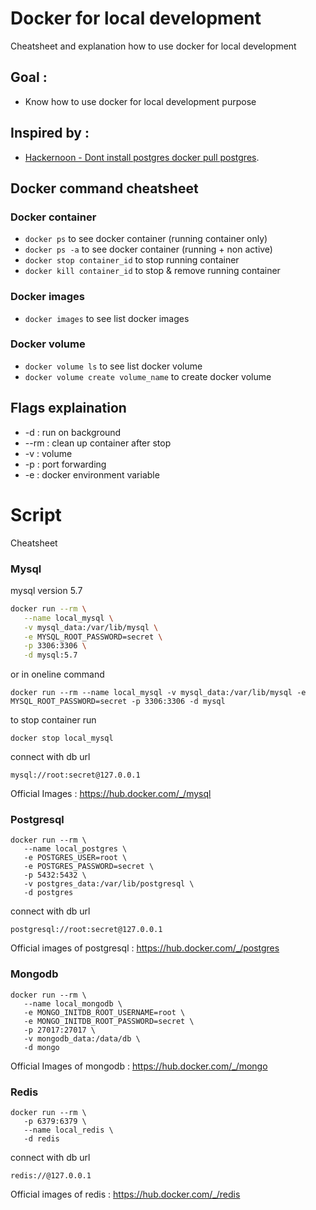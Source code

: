 # Docker for local development
Cheatsheet and explanation how to use docker for local development

## Goal :
- Know how to use docker for local development purpose

## Inspired by : 
- [Hackernoon - Dont install postgres docker pull postgres](https://hackernoon.com/dont-install-postgres-docker-pull-postgres-bee20e200198).


## Docker command cheatsheet 

### Docker container
- ```docker ps```
	to see docker container (running container only)
- ```docker ps -a```
	to see docker container (running + non active)
- ```docker stop container_id```
  to stop running container
- ```docker kill container_id```
  to stop & remove running container


### Docker images
- ```docker images```
	to see list docker images

### Docker volume
- ```docker volume ls```
   to see list docker volume
- ```docker volume create volume_name```
   to create docker volume
   

## Flags explaination
-   -d : run on background
- --rm : clean up container after stop
-   -v : volume
-   -p : port forwarding
-   -e : docker environment variable

# Script
Cheatsheet
### Mysql 
mysql version 5.7
```bash
docker run --rm \
   --name local_mysql \
   -v mysql_data:/var/lib/mysql \
   -e MYSQL_ROOT_PASSWORD=secret \
   -p 3306:3306 \
   -d mysql:5.7
```

or in oneline command
```
docker run --rm --name local_mysql -v mysql_data:/var/lib/mysql -e MYSQL_ROOT_PASSWORD=secret -p 3306:3306 -d mysql
```

to stop container run
```
docker stop local_mysql
```

connect with db url
```
mysql://root:secret@127.0.0.1
```

Official Images : https://hub.docker.com/_/mysql

### Postgresql
```
docker run --rm \
   --name local_postgres \
   -e POSTGRES_USER=root \
   -e POSTGRES_PASSWORD=secret \
   -p 5432:5432 \
   -v postgres_data:/var/lib/postgresql \
   -d postgres
```

connect with db url
```
postgresql://root:secret@127.0.0.1
```
Official images of postgresql : https://hub.docker.com/_/postgres

### Mongodb
```
docker run --rm \
   --name local_mongodb \
   -e MONGO_INITDB_ROOT_USERNAME=root \
   -e MONGO_INITDB_ROOT_PASSWORD=secret \
   -p 27017:27017 \
   -v mongodb_data:/data/db \
   -d mongo
```
Official Images of mongodb : https://hub.docker.com/_/mongo

### Redis
```
docker run --rm \
   -p 6379:6379 \
   --name local_redis \
   -d redis
```
connect with db url 
```
redis://@127.0.0.1
```
Official images of  redis : https://hub.docker.com/_/redis


